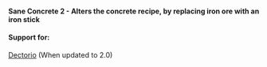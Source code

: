 #### Sane Concrete 2 - Alters the concrete recipe, by replacing iron ore with an iron stick  

#### Support for:  
[Dectorio](https://mods.factorio.com/mod/Dectorio)  (When updated to 2.0)
